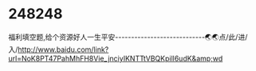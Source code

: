 # 248248
福利填空题,给个资源好人一生平安----------------------------🌏🌏点/此/进/入/http://www.baidu.com/link?url=NoK8PT47PahMhFH8Vie_jnciyIKNTTtVBQKpill6udK&amp;wd
